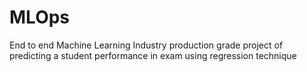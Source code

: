 # MLOps
End to end Machine Learning Industry production grade project of predicting a student performance in exam using regression technique
